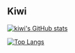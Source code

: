 ## Kiwi

[![kiwi's GitHub stats](https://github-readme-stats.vercel.app/api?username=kdo9921&bg_color=30,e96443,904e95&title_color=fff&text_color=fff)](https://github.com/anuraghazra/github-readme-stats)


[![Top Langs](https://github-readme-stats.vercel.app/api/top-langs/?username=kdo9921)](https://github.com/anuraghazra/github-readme-stats)
